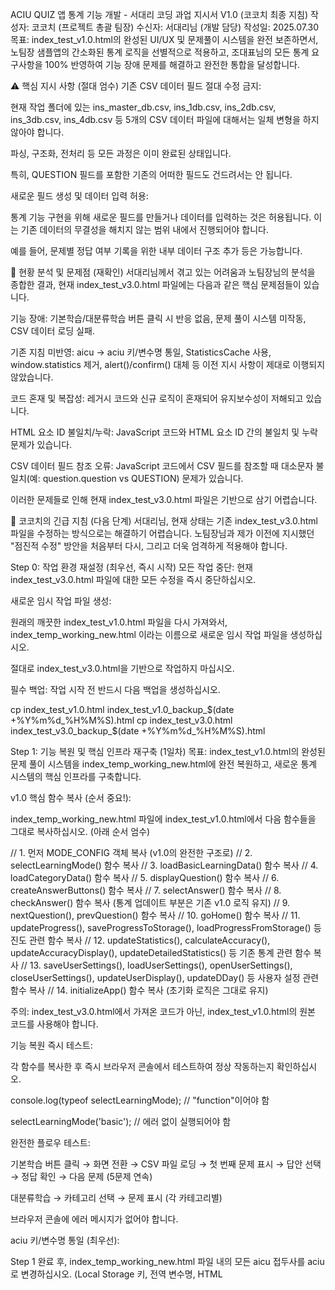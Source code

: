 ACIU QUIZ 앱 통계 기능 개발 - 서대리 코딩 과업 지시서 V1.0 (코코치 최종 지침)
작성자: 코코치 (프로젝트 총괄 팀장)
수신자: 서대리님 (개발 담당)
작성일: 2025.07.30
목표: index_test_v1.0.html의 완성된 UI/UX 및 문제풀이 시스템을 완전 보존하면서, 노팀장 샘플앱의 간소화된 통계 로직을 선별적으로 적용하고, 조대표님의 모든 통계 요구사항을 100% 반영하여 기능 장애 문제를 해결하고 완전한 통합을 달성합니다.

⚠️ 핵심 지시 사항 (절대 엄수)
기존 CSV 데이터 필드 절대 수정 금지:

현재 작업 폴더에 있는 ins_master_db.csv, ins_1db.csv, ins_2db.csv, ins_3db.csv, ins_4db.csv 등 5개의 CSV 데이터 파일에 대해서는 일체 변형을 하지 않아야 합니다.

파싱, 구조화, 전처리 등 모든 과정은 이미 완료된 상태입니다.

특히, QUESTION 필드를 포함한 기존의 어떠한 필드도 건드려서는 안 됩니다.

새로운 필드 생성 및 데이터 입력 허용:

통계 기능 구현을 위해 새로운 필드를 만들거나 데이터를 입력하는 것은 허용됩니다. 이는 기존 데이터의 무결성을 해치지 않는 범위 내에서 진행되어야 합니다.

예를 들어, 문제별 정답 여부 기록을 위한 내부 데이터 구조 추가 등은 가능합니다.

🚨 현황 분석 및 문제점 (재확인)
서대리님께서 겪고 있는 어려움과 노팀장님의 분석을 종합한 결과, 현재 index_test_v3.0.html 파일에는 다음과 같은 핵심 문제점들이 있습니다.

기능 장애: 기본학습/대분류학습 버튼 클릭 시 반응 없음, 문제 풀이 시스템 미작동, CSV 데이터 로딩 실패.

기존 지침 미반영: aicu → aciu 키/변수명 통일, StatisticsCache 사용, window.statistics 제거, alert()/confirm() 대체 등 이전 지시 사항이 제대로 이행되지 않았습니다.

코드 혼재 및 복잡성: 레거시 코드와 신규 로직이 혼재되어 유지보수성이 저해되고 있습니다.

HTML 요소 ID 불일치/누락: JavaScript 코드와 HTML 요소 ID 간의 불일치 및 누락 문제가 있습니다.

CSV 데이터 필드 참조 오류: JavaScript 코드에서 CSV 필드를 참조할 때 대소문자 불일치(예: question.question vs QUESTION) 문제가 있습니다.

이러한 문제들로 인해 현재 index_test_v3.0.html 파일은 기반으로 삼기 어렵습니다.

🚩 코코치의 긴급 지침 (다음 단계)
서대리님, 현재 상태는 기존 index_test_v3.0.html 파일을 수정하는 방식으로는 해결하기 어렵습니다. 노팀장님과 제가 이전에 지시했던 "점진적 수정" 방안을 처음부터 다시, 그리고 더욱 엄격하게 적용해야 합니다.

Step 0: 작업 환경 재설정 (최우선, 즉시 시작)
모든 작업 중단: 현재 index_test_v3.0.html 파일에 대한 모든 수정을 즉시 중단하십시오.

새로운 임시 작업 파일 생성:

원래의 깨끗한 index_test_v1.0.html 파일을 다시 가져와서, index_temp_working_new.html 이라는 이름으로 새로운 임시 작업 파일을 생성하십시오.

절대로 index_test_v3.0.html을 기반으로 작업하지 마십시오.

필수 백업: 작업 시작 전 반드시 다음 백업을 생성하십시오.

cp index_test_v1.0.html index_test_v1.0_backup_$(date +%Y%m%d_%H%M%S).html
cp index_test_v3.0.html index_test_v3.0_backup_$(date +%Y%m%d_%H%M%S).html

Step 1: 기능 복원 및 핵심 인프라 재구축 (1일차)
목표: index_test_v1.0.html의 완성된 문제 풀이 시스템을 index_temp_working_new.html에 완전 복원하고, 새로운 통계 시스템의 핵심 인프라를 구축합니다.

v1.0 핵심 함수 복사 (순서 중요!):

index_temp_working_new.html 파일에 index_test_v1.0.html에서 다음 함수들을 그대로 복사하십시오. (아래 순서 엄수)

// 1. 먼저 MODE_CONFIG 객체 복사 (v1.0의 완전한 구조로)
// 2. selectLearningMode() 함수 복사
// 3. loadBasicLearningData() 함수 복사
// 4. loadCategoryData() 함수 복사
// 5. displayQuestion() 함수 복사
// 6. createAnswerButtons() 함수 복사
// 7. selectAnswer() 함수 복사
// 8. checkAnswer() 함수 복사 (통계 업데이트 부분은 기존 v1.0 로직 유지)
// 9. nextQuestion(), prevQuestion() 함수 복사
// 10. goHome() 함수 복사
// 11. updateProgress(), saveProgressToStorage(), loadProgressFromStorage() 등 진도 관련 함수 복사
// 12. updateStatistics(), calculateAccuracy(), updateAccuracyDisplay(), updateDetailedStatistics() 등 기존 통계 관련 함수 복사
// 13. saveUserSettings(), loadUserSettings(), openUserSettings(), closeUserSettings(), updateUserDisplay(), updateDDay() 등 사용자 설정 관련 함수 복사
// 14. initializeApp() 함수 복사 (초기화 로직은 그대로 유지)

주의: index_test_v3.0.html에서 가져온 코드가 아닌, index_test_v1.0.html의 원본 코드를 사용해야 합니다.

기능 복원 즉시 테스트:

각 함수를 복사한 후 즉시 브라우저 콘솔에서 테스트하여 정상 작동하는지 확인하십시오.

console.log(typeof selectLearningMode); // "function"이어야 함

selectLearningMode('basic'); // 에러 없이 실행되어야 함

완전한 플로우 테스트:

기본학습 버튼 클릭 → 화면 전환 → CSV 파일 로딩 → 첫 번째 문제 표시 → 답안 선택 → 정답 확인 → 다음 문제 (5문제 연속)

대분류학습 → 카테고리 선택 → 문제 표시 (각 카테고리별)

브라우저 콘솔에 에러 메시지가 없어야 합니다.

aciu 키/변수명 통일 (최우선):

Step 1 완료 후, index_temp_working_new.html 파일 내의 모든 aicu 접두사를 aciu로 변경하십시오. (Local Storage 키, 전역 변수명, HTML <title> 등 코드 전반에 걸쳐)

StatisticsCache 클래스 정의 및 인스턴스 생성:

기획서 V2.1에 명시된 StatisticsCache 클래스 코드를 index_temp_working_new.html에 추가하고, const statisticsCache = new StatisticsCache();와 같이 인스턴스를 생성하십시오. (아직 이 인스턴스를 기존 통계 로직에 연결하지 마십시오.)

통합 통계 스키마 (unifiedStatisticsSchema) 정의:

기획서 V2.1에 명시된 unifiedStatisticsSchema 객체를 index_temp_working_new.html에 추가하십시오.

Step 2: 통계 시스템 교체 및 레거시 제거 (2일차)
목표: 기존 window.statistics 기반의 통계 시스템을 aciu_statistics 및 StatisticsCache 기반의 새로운 시스템으로 안전하게 교체하고, 레거시 코드를 완전히 제거합니다.

노팀장 샘플앱의 통계 로직 복사:

노팀장 샘플앱의 간소화된 통계 로직 (예: initStatistics(), calculateAccuracy(), calculateProgress(), generateUserKey(), getTodayKey(), updateStatistics(isCorrect, mode, category), updateModeStatistics(), saveStatistics(), loadStatistics(), updateAllDisplays(), updateHomeStatistics(), updateModeStatisticsDisplay() 등)을 index_temp_working_new.html에 복사하십시오.

주의: 이 함수들은 statisticsCache 인스턴스를 사용하도록 수정해야 합니다. (예: statisticsCache.get(), statisticsCache.set(), statisticsCache.flush())

updateAllStatistics() 함수 구현:

기획서 V2.1에 따라 모든 통계 업데이트를 통합 관리하는 updateAllStatistics(isCorrect, mode, category) 함수를 구현하십시오. 이 함수는 statisticsCache를 통해 aciu_statistics 객체를 업데이트해야 합니다.

checkAnswer() 함수 수정:

checkAnswer() 함수 내에서 기존 updateStatistics() 호출을 제거하고, 새로 구현한 updateAllStatistics(isCorrect, mode, category) 함수만 호출하도록 수정하십시오.

window.statistics 사용 완전 제거:

index_temp_working_new.html 파일 내에서 window.statistics 전역 변수의 선언 및 모든 사용을 완전히 제거하십시오. 모든 통계 데이터는 statisticsCache.get()을 통해 접근해야 합니다.

하드코딩 제거:

initStatistics 함수 내 questionCounts에 하드코딩된 문제 수를 제거하고, countQuestionsBySource 함수를 통해 CSV에서 동적으로 가져온 값을 사용하도록 수정하십시오.

updateQuestionCounts() 및 updateProgressData() 함수 내에서 하드코딩된 문제 수를 제거하고, stats.questionCounts에서 값을 가져와 사용하도록 수정하십시오.

사용자 설정 데이터 관리 일관성:

saveUserSettings() 및 loadUserSettings() 함수에서 aicu_user_settings, userSettings 등 개별 Local Storage 키 사용을 제거하고, 모든 사용자 정보는 aciu_statistics.meta를 통해 관리하도록 통합하십시오.

검증:

앱 실행 후 콘솔에 window.statistics 관련 오류가 없는지 확인하십시오.

문제 풀이 시 통계 데이터가 aciu_statistics 객체에 정확히 기록되고 StatisticsCache를 통해 저장되는지 Local Storage를 통해 확인하십시오.

보유 문제수 및 진도 현황이 CSV 데이터 기반으로 정확히 표시되는지 확인하십시오.

Step 3: 조대표님 요구사항 반영 및 UI/UX 개선 (3일차)
목표: 조대표님의 핵심 UI/UX 요구사항을 반영하고, 사용자 경험을 향상시킵니다.

"오늘진도율" → "정답률" 변경:

대문 화면의 "학습 진도 현황" 섹션에서 "오늘 진도율" UI 텍스트를 "정답률"로 변경하고, 해당 ID를 overall-accuracy-rate 등으로 수정하십시오.

updateProgressData() 함수에서 stats.stats.global.cumulative.accuracy 값을 가져와 표시하도록 로직을 수정하십시오.

대분류학습 제목 우측 전체 누적 통계 배치:

대분류학습 화면의 HTML 헤더를 수정하여, <h2> 태그 우측에 전체 누적 통계를 표시하는 div 요소를 추가하고, 해당 요소에 aciu_statistics.stats.modes.largeCategory.cumulative 데이터를 연동하여 표시하십시오.

누적/금일 현황 구분:

기본학습 및 대분류학습 화면의 통계 섹션을 수정하여 "누적 현황"과 "금일 현황"을 위한 별도의 HTML 박스를 추가하고, 해당 박스에 맞는 통계 데이터를 연동하여 표시하십시오. (기획서 V2.1의 HTML 예시 참고)

alert() 및 confirm() 대체:

코드 내의 모든 alert() 및 confirm() 호출을 커스텀 모달 UI로 대체하십시오.

CSV 데이터 필드 참조 오류 수정:

displayQuestion, loadQuestions, loadCategoryQuestions 함수 내에서 CSV 데이터 필드를 참조할 때 대문자 필드명을 사용하도록 수정하십시오. (예: question.QUESTION, question.ANSWER, question.TYPE)

검증:

각 화면에서 UI 변경 사항이 올바르게 적용되었는지, 통계 데이터가 정확히 표시되는지 육안으로 확인하십시오.

alert/confirm 대신 커스텀 모달이 뜨는지 확인하십시오.

문제 로딩 및 답안 처리 시 CSV 필드 참조 오류가 없는지 콘솔을 통해 확인하십시오.

Step 4: 최적화 및 폴리싱 (0.5일차)
목표: 앱의 성능과 안정성을 최종적으로 확보하고, 사용자에게 더 나은 경험을 제공합니다.

성능 모니터링 및 최적화:

PerformanceMonitor 클래스 및 관련 함수(measureUpdatePerformance, setupMemoryMonitoring, setupNetworkMonitoring)를 구현하고 활용하여 앱의 성능을 모니터링하고 최적화하십시오.

데이터 백업/복구 기능:

exportStatistics() 및 importStatistics() 함수를 구현하여 사용자가 통계 데이터를 백업하고 복구할 수 있도록 하십시오.

오류 처리 및 데이터 무결성 강화:

validateStatistics() 및 repairStatistics() 함수를 initializeApp 및 importStatistics 등 적절한 시점에 호출하여 데이터 무결성을 검증하고 필요한 경우 복구하십시오.

handleStatisticsError() 및 showUserNotification() 함수를 활용하여 사용자에게 오류 발생 시 적절한 피드백을 제공하십시오.

코드 정리:

주석을 추가하고, 불필요한 코드나 중복 코드를 제거하여 코드 가독성과 유지보수성을 높이십시오.

📋 협업 및 보고 체계
노팀장님께 자문 및 코드 리뷰:

각 Step을 완료할 때마다 노팀장님께 즉시 코드 리뷰를 요청하고, 문제가 없음을 확인받은 후에 다음 Step으로 넘어가십시오.

기술적인 어려움이 발생하면 즉시 노팀장님께 자문을 구하십시오.

코코치에게 진행 상황 보고:

각 Step 완료 후 간단하게 코코치에게 진행 상황을 보고해 주십시오.

서대리님, 이번 과업은 지난번의 어려움을 극복하고 프로젝트의 완성도를 100%로 끌어올리는 중요한 기회입니다. 제가 제시한 단계별 지침을 엄격히 따르고 노팀장님과의 긴밀한 협업을 통해 반드시 성공적으로 마무리해 주시리라 믿습니다. 힘내십시오!